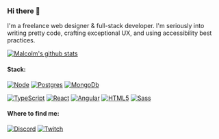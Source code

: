 ### Hi there 👋

I'm a freelance web designer & full-stack developer. I'm seriously into writing pretty code, crafting exceptional UX, and using accessibility best practices.

[![Malcolm's github stats](https://github-readme-stats.vercel.app/api?username=malcolmkiano&theme=dark&show_icons=true)](#)

#### Stack:

[![Node](https://img.shields.io/badge/Node.js-43853D?style=for-the-badge&logo=node.js&logoColor=white)](#)
[![Postgres](https://img.shields.io/badge/PostgreSQL-316192?style=for-the-badge&logo=postgresql&logoColor=white)](#)
[![MongoDb](https://img.shields.io/badge/MongoDB-4EA94B?style=for-the-badge&logo=mongodb&logoColor=white)](#)


[![TypeScript](https://img.shields.io/badge/TypeScript-007ACC?style=for-the-badge&logo=typescript&logoColor=white)](#)
[![React](https://img.shields.io/badge/React-20232A?style=for-the-badge&logo=react&logoColor=61DAFB)](#)
[![Angular](https://img.shields.io/badge/Angular-DD0031?style=for-the-badge&logo=angular&logoColor=white)](#)
[![HTML5](https://img.shields.io/badge/HTML5-E34F26?style=for-the-badge&logo=html5&logoColor=white)](#)
[![Sass](https://img.shields.io/badge/Sass-CC6699?style=for-the-badge&logo=sass&logoColor=white)](#)


#### Where to find me:
[![Discord](https://img.shields.io/badge/Discord-7289DA?style=for-the-badge&logo=discord&logoColor=white)](https://discord.gg/y9GU5FnCZ7)
[![Twitch](https://img.shields.io/badge/Twitch-9146FF?style=for-the-badge&logo=twitch&logoColor=white)](https://twitch.tv/malcolmkiano)
